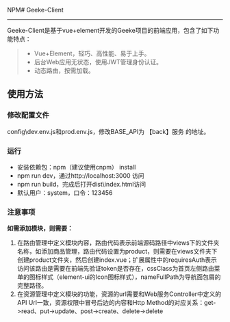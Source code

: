 NPM# Geeke-Client

------

Geeke-Client是基于vue+element开发的Geeke项目的前端应用，包含了如下功能特点：

> * Vue+Element，轻巧、高性能、易于上手。
> * 后台Web应用无状态，使用JWT管理身份认证。
> * 动态路由，按需加载。


## 使用方法

### 修改配置文件

config\dev.env.js和prod.env.js，修改BASE_API为 【back】服务 的地址。

### 运行

 - 安装依赖包：npm（建议使用cnpm） install
 - npm run dev，通过http://localhost:3000 访问
 - npm run build，完成后打开dist\index.html访问
 - 默认用户：system，口令：123456

### 注意事项

**如需添加模块，则需要：**

 1. 在路由管理中定义模块内容，路由代码表示前端源码路径中views下的文件夹名称，如添加商品管理，路由代码设置为product，则需要在views文件夹下创建product文件夹，然后创建index.vue；扩展属性中的requiresAuth表示访问该路由是需要在前端先验证token是否存在，cssClass为首页左侧路由菜单的图标样式（element-ui的Icon图标样式），nameFullPath为导航面包屑的完整路径。
 2. 在资源管理中定义模块的功能，资源的url需要和Web服务Controller中定义的API Url一致，资源权限中冒号后边的内容和Http Method的对应关系：get->read、put->update、post->create、delete->delete
